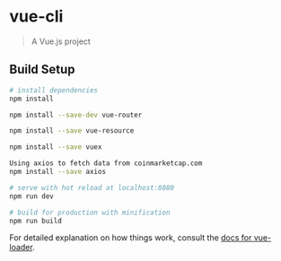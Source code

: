 # vue-cli

> A Vue.js project

## Build Setup

``` bash
# install dependencies
npm install

npm install --save-dev vue-router

npm install --save vue-resource

npm install --save vuex

Using axios to fetch data from coinmarketcap.com
npm install --save axios

# serve with hot reload at localhost:8080
npm run dev

# build for production with minification
npm run build
```

For detailed explanation on how things work, consult the [docs for vue-loader](http://vuejs.github.io/vue-loader).
